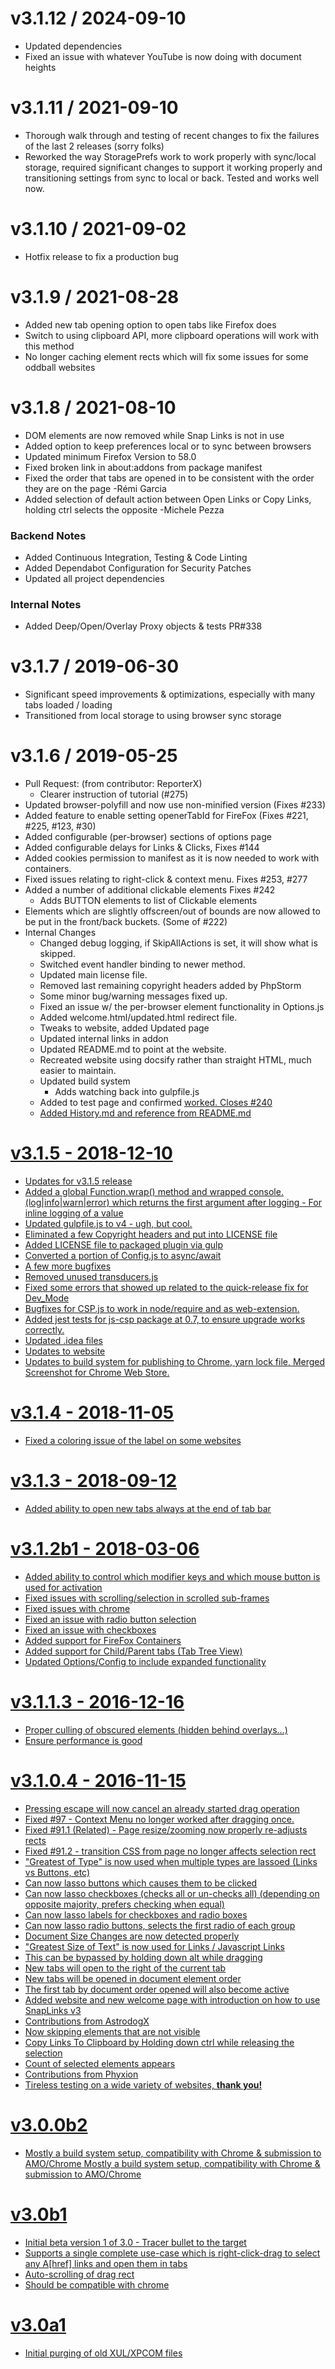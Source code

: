 v3.1.12 / 2024-09-10
====================

* Updated dependencies
* Fixed an issue with whatever YouTube is now doing with document heights

v3.1.11 / 2021-09-10
====================
  * Thorough walk through and testing of recent changes to fix the failures of the last 2 releases (sorry folks)
  * Reworked the way StoragePrefs work to work properly with sync/local storage, required significant changes
    to support it working properly and transitioning settings from sync to local or back.  Tested and works
    well now.

v3.1.10 / 2021-09-02
====================
  * Hotfix release to fix a production bug

v3.1.9 / 2021-08-28
===================
  * Added new tab opening option to open tabs like Firefox does
  * Switch to using clipboard API, more clipboard operations will work with this method
  * No longer caching element rects which will fix some issues for some oddball websites

v3.1.8 / 2021-08-10
===================
  * DOM elements are now removed while Snap Links is not in use
  * Added option to keep preferences local or to sync between browsers
  * Updated minimum Firefox Version to 58.0
  * Fixed broken link in about:addons from package manifest
  * Fixed the order that tabs are opened in to be consistent with the order they are on the page -Rémi Garcia
  * Added selection of default action between Open Links or Copy Links, holding ctrl selects the opposite -Michele Pezza

### Backend Notes
  * Added Continuous Integration, Testing & Code Linting
  * Added Dependabot Configuration for Security Patches
  * Updated all project dependencies

### Internal Notes
  * Added Deep/Open/Overlay Proxy objects & tests PR#338

v3.1.7 / 2019-06-30
===================
  * Significant speed improvements & optimizations, especially with many tabs loaded / loading
  * Transitioned from local storage to using browser sync storage

v3.1.6 / 2019-05-25
===================

  * Pull Request: (from contributor: ReporterX)
    * Clearer instruction of tutorial (#275)
  * Updated browser-polyfill and now use non-minified version (Fixes #233)
  * Added feature to enable setting openerTabId for FireFox (Fixes #221, #225, #123, #30)
  * Added configurable (per-browser) sections of options page
  * Added configurable delays for Links & Clicks, Fixes #144
  * Added cookies permission to manifest as it is now needed to work with containers.
  * Fixed issues relating to right-click & context menu. Fixes #253, #277
  * Added a number of additional clickable elements Fixes #242
    * Adds BUTTON elements to list of Clickable elements
  * Elements which are slightly offscreen/out of bounds are now allowed to be put in the front/back buckets. (Some of #222)
  * Internal Changes
      * Changed debug logging, if SkipAllActions is set, it will show what is skipped.
      * Switched event handler binding to newer method.
      * Updated main license file.
      * Removed last remaining copyright headers added by PhpStorm
      * Some minor bug/warning messages fixed up.
      * Fixed an issue w/ the per-browser element functionality in Options.js
      * Added welcome.html/updated.html redirect file.
      * Tweaks to website, added Updated page
      * Updated internal links in addon
      * Updated README.md to point at the website.
      * Recreated website using docsify rather than straight HTML, much easier to maintain.
      * Updated build system
        * Adds watching back into gulpfile.js
      * Added to test page and confirmed <a href="javascript:void(0);" onclick="..."> worked. Closes #240
      * Added History.md and reference from README.md

v3.1.5 - 2018-12-10
===================
  * Updates for v3.1.5 release
  * Added a global Function.wrap() method and wrapped console.(log|info|warn|error) which returns the first argument after logging - For inline logging of a value
  * Updated gulpfile.js to v4 - ugh, but cool.
  * Eliminated a few Copyright headers and put into LICENSE file
  * Added LICENSE file to packaged plugin via gulp
  * Converted a portion of Config.js to async/await
  * A few more bugfixes
  * Removed unused transducers.js
  * Fixed some errors that showed up related to the quick-release fix for Dev_Mode
  * Bugfixes for CSP.js to work in node/require and as web-extension.
  * Added jest tests for js-csp package at 0.7, to ensure upgrade works correctly.
  * Updated .idea files
  * Updates to website
  * Updates to build system for publishing to Chrome, yarn lock file, Merged Screenshot for Chrome Web Store.

v3.1.4 - 2018-11-05
===================
 - Fixed a coloring issue of the label on some websites

v3.1.3 - 2018-09-12
===================
 - Added ability to open new tabs always at the end of tab bar

v3.1.2b1 - 2018-03-06
=====================
 - Added ability to control which modifier keys and which mouse button is used for activation
 - Fixed issues with scrolling/selection in scrolled sub-frames
 - Fixed issues with chrome
 - Fixed an issue with radio button selection
 - Fixed an issue with checkboxes
 - Added support for FireFox Containers
 - Added support for Child/Parent tabs (Tab Tree View)
 - Updated Options/Config to include expanded functionality

v3.1.1.3 - 2016-12-16
=====================
 - Proper culling of obscured elements (hidden behind overlays...)
 - Ensure performance is good

v3.1.0.4 - 2016-11-15
=====================
 - Pressing escape will now cancel an already started drag operation
 - Fixed #97 - Context Menu no longer worked after dragging once.
 - Fixed #91.1 (Related) - Page resize/zooming now properly re-adjusts rects
 - Fixed #91.2 - transition CSS from page no longer affects selection rect
 - "Greatest of Type" is now used when multiple types are lassoed (Links vs Buttons, etc)
 - Can now lasso buttons which causes them to be clicked
 - Can now lasso checkboxes (checks all or un-checks all)
   (depending on opposite majority, prefers checking when equal)
 - Can now lasso labels for checkboxes and radio boxes
 - Can now lasso radio buttons, selects the first radio of each group
 - Document Size Changes are now detected properly
 - "Greatest Size of Text" is now used for Links / Javascript Links
 - This can be bypassed by holding down alt while dragging
 - New tabs will open to the right of the current tab
 - New tabs will be opened in document element order
 - The first tab by document order opened will also become active
 - Added website and new welcome page with introduction on how to use SnapLinks v3
 - Contributions from AstrodogX
 - Now skipping elements that are not visible
 - Copy Links To Clipboard by Holding down ctrl while releasing the selection
 - Count of selected elements appears
 - Contributions from Phyxion
 - Tireless testing on a wide variety of websites, **thank you!**

v3.0.0b2
========
 - Mostly a build system setup, compatibility with Chrome & submission
   to AMO/Chrome Mostly a build system setup, compatibility with Chrome
   & submission to AMO/Chrome

v3.0b1
======
 - Initial beta version 1 of 3.0 - Tracer bullet to the target
 - Supports a single complete use-case which is right-click-drag
   to select any A\[href] links and open them in tabs
 - Auto-scrolling of drag rect
 - Should be compatible with chrome

v3.0a1
======
 - Initial purging of old XUL/XPCOM files
